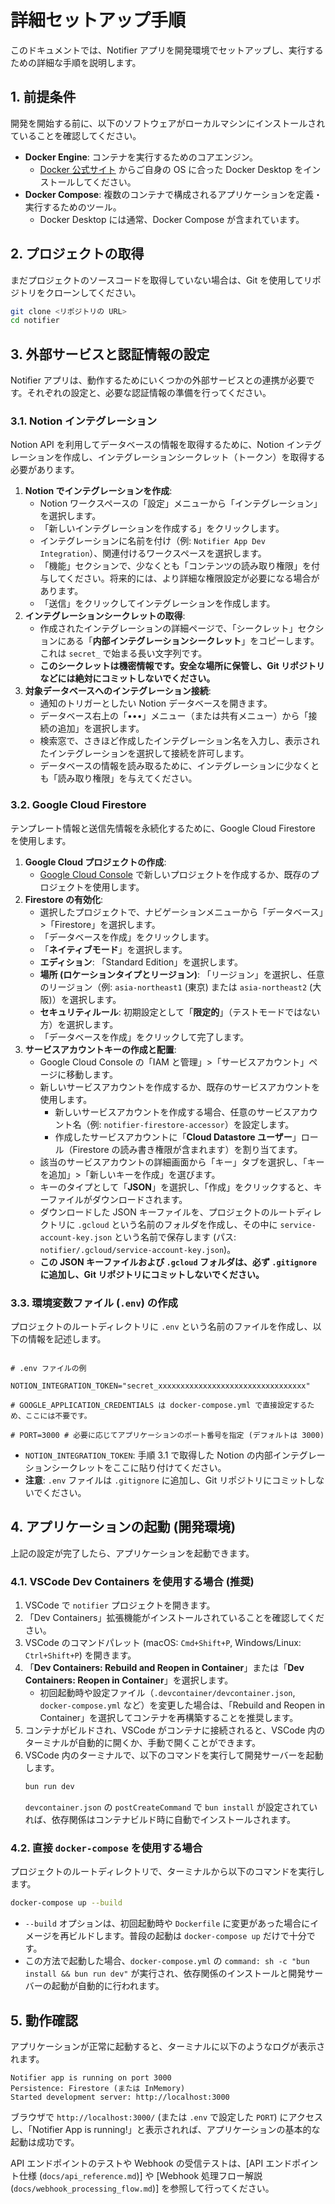 # 詳細セットアップ手順

このドキュメントでは、Notifier アプリを開発環境でセットアップし、実行するための詳細な手順を説明します。

## 1. 前提条件

開発を開始する前に、以下のソフトウェアがローカルマシンにインストールされていることを確認してください。

-   **Docker Engine**: コンテナを実行するためのコアエンジン。
    -   [Docker 公式サイト](https://www.docker.com/products/docker-desktop/) からご自身の OS に合った Docker Desktop をインストールしてください。
-   **Docker Compose**: 複数のコンテナで構成されるアプリケーションを定義・実行するためのツール。
    -   Docker Desktop には通常、Docker Compose が含まれています。

## 2. プロジェクトの取得

まだプロジェクトのソースコードを取得していない場合は、Git を使用してリポジトリをクローンしてください。

```bash
git clone <リポジトリの URL>
cd notifier
```

## 3. 外部サービスと認証情報の設定

Notifier アプリは、動作するためにいくつかの外部サービスとの連携が必要です。それぞれの設定と、必要な認証情報の準備を行ってください。

### 3.1. Notion インテグレーション

Notion API を利用してデータベースの情報を取得するために、Notion インテグレーションを作成し、インテグレーションシークレット（トークン）を取得する必要があります。

1.  **Notion でインテグレーションを作成**:
    -   Notion ワークスペースの「設定」メニューから「インテグレーション」を選択します。
    -   「新しいインテグレーションを作成する」をクリックします。
    -   インテグレーションに名前を付け（例: `Notifier App Dev Integration`）、関連付けるワークスペースを選択します。
    -   「機能」セクションで、少なくとも「コンテンツの読み取り権限」を付与してください。将来的には、より詳細な権限設定が必要になる場合があります。
    -   「送信」をクリックしてインテグレーションを作成します。
2.  **インテグレーションシークレットの取得**:
    -   作成されたインテグレーションの詳細ページで、「シークレット」セクションにある「**内部インテグレーションシークレット**」をコピーします。これは `secret_` で始まる長い文字列です。
    -   **このシークレットは機密情報です。安全な場所に保管し、Git リポジトリなどには絶対にコミットしないでください。**
3.  **対象データベースへのインテグレーション接続**:
    -   通知のトリガーとしたい Notion データベースを開きます。
    -   データベース右上の「•••」メニュー（または共有メニュー）から「接続の追加」を選択します。
    -   検索窓で、さきほど作成したインテグレーション名を入力し、表示されたインテグレーションを選択して接続を許可します。
    -   データベースの情報を読み取るために、インテグレーションに少なくとも「読み取り権限」を与えてください。

### 3.2. Google Cloud Firestore

テンプレート情報と送信先情報を永続化するために、Google Cloud Firestore を使用します。

1.  **Google Cloud プロジェクトの作成**:
    -   [Google Cloud Console](https://console.cloud.google.com/) で新しいプロジェクトを作成するか、既存のプロジェクトを使用します。
2.  **Firestore の有効化**:
    -   選択したプロジェクトで、ナビゲーションメニューから「データベース」>「Firestore」を選択します。
    -   「データベースを作成」をクリックします。
    -   「**ネイティブモード**」を選択します。
    -   **エディション**: 「Standard Edition」を選択します。
    -   **場所 (ロケーションタイプとリージョン)**: 「リージョン」を選択し、任意のリージョン（例: `asia-northeast1` (東京) または `asia-northeast2` (大阪)）を選択します。
    -   **セキュリティルール**: 初期設定として「**限定的**」（テストモードではない方）を選択します。
    -   「データベースを作成」をクリックして完了します。
3.  **サービスアカウントキーの作成と配置**:
    -   Google Cloud Console の「IAM と管理」>「サービスアカウント」ページに移動します。
    -   新しいサービスアカウントを作成するか、既存のサービスアカウントを使用します。
        -   新しいサービスアカウントを作成する場合、任意のサービスアカウント名（例: `notifier-firestore-accessor`）を設定します。
        -   作成したサービスアカウントに「**Cloud Datastore ユーザー**」ロール（Firestore の読み書き権限が含まれます）を割り当てます。
    -   該当のサービスアカウントの詳細画面から「キー」タブを選択し、「キーを追加」>「新しいキーを作成」を選びます。
    -   キーのタイプとして「**JSON**」を選択し、「作成」をクリックすると、キーファイルがダウンロードされます。
    -   ダウンロードした JSON キーファイルを、プロジェクトのルートディレクトリに `.gcloud` という名前のフォルダを作成し、その中に `service-account-key.json` という名前で保存します (パス: `notifier/.gcloud/service-account-key.json`)。
    -   **この JSON キーファイルおよび `.gcloud` フォルダは、必ず `.gitignore` に追加し、Git リポジトリにコミットしないでください。**

### 3.3. 環境変数ファイル (`.env`) の作成

プロジェクトのルートディレクトリに `.env` という名前のファイルを作成し、以下の情報を記述します。

```env

# .env ファイルの例

NOTION_INTEGRATION_TOKEN="secret_xxxxxxxxxxxxxxxxxxxxxxxxxxxxxxxxx"

# GOOGLE_APPLICATION_CREDENTIALS は docker-compose.yml で直接設定するため、ここには不要です。

# PORT=3000 # 必要に応じてアプリケーションのポート番号を指定 (デフォルトは 3000)

```

-   `NOTION_INTEGRATION_TOKEN`: 手順 3.1 で取得した Notion の内部インテグレーションシークレットをここに貼り付けてください。
-   **注意**: `.env` ファイルは `.gitignore` に追加し、Git リポジトリにコミットしないでください。

## 4. アプリケーションの起動 (開発環境)

上記の設定が完了したら、アプリケーションを起動できます。

### 4.1. VSCode Dev Containers を使用する場合 (推奨)

1.  VSCode で `notifier` プロジェクトを開きます。
2.  「Dev Containers」拡張機能がインストールされていることを確認してください。
3.  VSCode のコマンドパレット (macOS: `Cmd+Shift+P`, Windows/Linux: `Ctrl+Shift+P`) を開きます。
4.  「**Dev Containers: Rebuild and Reopen in Container**」または「**Dev Containers: Reopen in Container**」を選択します。
    -   初回起動時や設定ファイル（`.devcontainer/devcontainer.json`, `docker-compose.yml` など）を変更した場合は、「Rebuild and Reopen in Container」を選択してコンテナを再構築することを推奨します。
5.  コンテナがビルドされ、VSCode がコンテナに接続されると、VSCode 内のターミナルが自動的に開くか、手動で開くことができます。
6.  VSCode 内のターミナルで、以下のコマンドを実行して開発サーバーを起動します。
    ```bash
    bun run dev
    ```
    `devcontainer.json` の `postCreateCommand` で `bun install` が設定されていれば、依存関係はコンテナビルド時に自動でインストールされます。

### 4.2. 直接 `docker-compose` を使用する場合

プロジェクトのルートディレクトリで、ターミナルから以下のコマンドを実行します。

```bash
docker-compose up --build
```

-   `--build` オプションは、初回起動時や `Dockerfile` に変更があった場合にイメージを再ビルドします。普段の起動は `docker-compose up` だけで十分です。
-   この方法で起動した場合、`docker-compose.yml` の `command: sh -c "bun install && bun run dev"` が実行され、依存関係のインストールと開発サーバーの起動が自動的に行われます。

## 5. 動作確認

アプリケーションが正常に起動すると、ターミナルに以下のようなログが表示されます。

```
Notifier app is running on port 3000
Persistence: Firestore (または InMemory)
Started development server: http://localhost:3000
```

ブラウザで `http://localhost:3000/` (または `.env` で設定した `PORT`) にアクセスし、「Notifier App is running!」と表示されれば、アプリケーションの基本的な起動は成功です。

API エンドポイントのテストや Webhook の受信テストは、[API エンドポイント仕様 (`docs/api_reference.md`)] や [Webhook 処理フロー解説 (`docs/webhook_processing_flow.md`)] を参照して行ってください。
